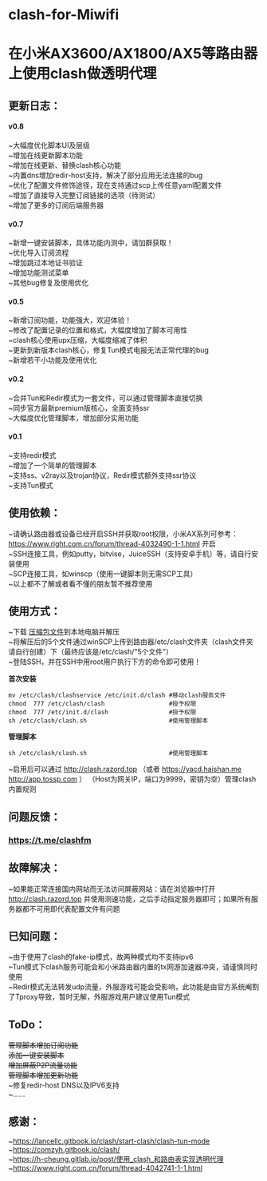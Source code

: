 # clash-for-Miwifi
在小米AX3600/AX1800/AX5等路由器上使用clash做透明代理
=====
更新日志：
--
#### v0.8
~大幅度优化脚本UI及层级<br>
~增加在线更新脚本功能<br>
~增加在线更新、替换clash核心功能<br>
~内置dns增加redir-host支持，解决了部分应用无法连接的bug<br>
~优化了配置文件修饰途径，现在支持通过scp上传任意yaml配置文件<br>
~增加了直接导入完整订阅链接的选项（待测试）<br>
~增加了更多的订阅后端服务器<br>

#### v0.7 
~新增一键安装脚本，具体功能内测中，请加群获取！<br>
~优化导入订阅流程<br>
~增加跳过本地证书验证<br>
~增加功能测试菜单<br>
~其他bug修复及使用优化<br>

#### v0.5
~新增订阅功能，功能强大，欢迎体验！<br>
~修改了配置记录的位置和格式，大幅度增加了脚本可用性<br>
~clash核心使用upx压缩，大幅度缩减了体积<br>
~更新到新版本clash核心，修复Tun模式电报无法正常代理的bug<br>
~新增若干小功能及使用优化<br>

#### v0.2
~合并Tun和Redir模式为一套文件，可以通过管理脚本直接切换<br>
~同步官方最新premium版核心，全面支持ssr<br>
~大幅度优化管理脚本，增加部分实用功能<br>

#### v0.1
~支持redir模式<br>
~增加了一个简单的管理脚本<br>
~支持ss、v2ray以及trojan协议，Redir模式额外支持ssr协议<br>
~支持Tun模式<br>

使用依赖：
--
~请确认路由器或设备已经开启SSH并获取root权限，小米AX系列可参考：https://www.right.com.cn/forum/thread-4032490-1-1.html 开启<br>
~SSH连接工具，例如putty，bitvise，JuiceSSH（支持安卓手机）等，请自行安装使用<br>
~SCP连接工具，如winscp（使用一键脚本则无需SCP工具）<br>
~以上都不了解或者看不懂的朋友暂不推荐使用<br>

使用方式：
--
~下载 [压缩包文件](https://github.com/juewuy/clash-for-Miwifi/raw/master/bin/clashfm.tar.gz)到本地电脑并解压<br>
~将解压后的5个文件通过winSCP上传到路由器/etc/clash文件夹（clash文件夹请自行创建）下（最终应该是/etc/clash/"5个文件"）<br>
~登陆SSH，并在SSH中用root用户执行下方的命令即可使用！<br>

**首次安装**
```Shell
mv /etc/clash/clashservice /etc/init.d/clash #移动clash服务文件
chmod  777 /etc/clash/clash                  #授予权限
chmod  777 /etc/init.d/clash                 #授予权限
sh /etc/clash/clash.sh                       #使用管理脚本
```
**管理脚本**
```Shell 
sh /etc/clash/clash.sh                       #使用管理脚本
```
~启用后可以通过 http://clash.razord.top （或者 https://yacd.haishan.me http://app.tossp.com ） （Host为网关IP，端口为9999，密钥为空）管理clash内置规则<br>

问题反馈：
--
### https://t.me/clashfm 

故障解决：
--
~如果能正常连接国内网站而无法访问屏蔽网站：请在浏览器中打开 http://clash.razord.top 并使用测速功能，之后手动指定服务器即可；如果所有服务器都不可用即代表配置文件有问题<br>

已知问题：
--
~由于使用了clash的fake-ip模式，故两种模式均不支持ipv6<br>
~Tun模式下clash服务可能会和小米路由器内置的tx网游加速器冲突，请谨慎同时使用<br>
~Redir模式无法转发udp流量，外服游戏可能会受影响，此功能是由官方系统阉割了Tproxy导致，暂时无解，外服游戏用户建议使用Tun模式<br>

ToDo：
--
~~管理脚本增加订阅功能~~<br>
~~添加一键安装脚本~~<br>
~~增加屏蔽P2P流量功能~~<br>
~~管理脚本增加更新功能~~<br>
~修复redir-host DNS以及IPV6支持<br>
~……<br>


感谢：
--
~https://lancellc.gitbook.io/clash/start-clash/clash-tun-mode<br>
~https://comzyh.gitbook.io/clash/<br>
~https://h-cheung.gitlab.io/post/使用_clash_和路由表实现透明代理<br>
~https://www.right.com.cn/forum/thread-4042741-1-1.html<br>

